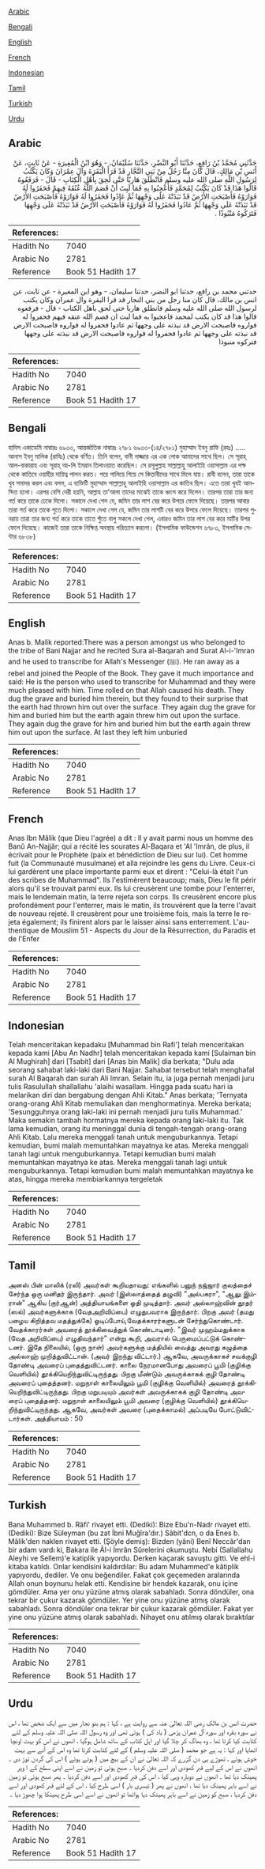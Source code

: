 [Arabic](#arabic)

[Bengali](#bengali)

[English](#english)

[French](#french)

[Indonesian](#indonesian)

[Tamil](#tamil)

[Turkish](#turkish)

[Urdu](#urdu)

## Arabic


<div dir="rtl" lang="ar" style={{fontSize:'larger',backgroundColor:'#f8f9fa',padding:20}}>
حَدَّثَنِي مُحَمَّدُ بْنُ رَافِعٍ، حَدَّثَنَا أَبُو النَّضْرِ، حَدَّثَنَا سُلَيْمَانُ، - وَهُوَ ابْنُ الْمُغِيرَةِ - عَنْ ثَابِتٍ، عَنْ أَنَسِ بْنِ مَالِكٍ، قَالَ كَانَ مِنَّا رَجُلٌ مِنْ بَنِي النَّجَّارِ قَدْ قَرَأَ الْبَقَرَةَ وَآلَ عِمْرَانَ وَكَانَ يَكْتُبُ لِرَسُولِ اللَّهِ صلى الله عليه وسلم فَانْطَلَقَ هَارِبًا حَتَّى لَحِقَ بِأَهْلِ الْكِتَابِ - قَالَ - فَرَفَعُوهُ قَالُوا هَذَا قَدْ كَانَ يَكْتُبُ لِمُحَمَّدٍ فَأُعْجِبُوا بِهِ فَمَا لَبِثَ أَنْ قَصَمَ اللَّهُ عُنُقَهُ فِيهِمْ فَحَفَرُوا لَهُ فَوَارَوْهُ فَأَصْبَحَتِ الأَرْضُ قَدْ نَبَذَتْهُ عَلَى وَجْهِهَا ثُمَّ عَادُوا فَحَفَرُوا لَهُ فَوَارَوْهُ فَأَصْبَحَتِ الأَرْضُ قَدْ نَبَذَتْهُ عَلَى وَجْهِهَا ثُمَّ عَادُوا فَحَفَرُوا لَهُ فَوَارَوْهُ فَأَصْبَحَتِ الأَرْضُ قَدْ نَبَذَتْهُ عَلَى وَجْهِهَا فَتَرَكُوهُ مَنْبُوذًا ‏.‏
</div>
<div style={{backgroundColor:'#f8f9fa',padding:20, marginBottom: 10}}><table> <thead> <tr> <th>References:</th> <th></th> </tr> </thead> <tbody><tr><td>Hadith No</td><td>7040</td></tr><tr><td>Arabic No</td><td>2781</td></tr><tr><td>Reference</td><td>Book 51 Hadith 17</td></tr></tbody></table></div>


<div dir="rtl" lang="ar" style={{fontSize:'larger',backgroundColor:'#f8f9fa',padding:20}}>
حدثني محمد بن رافع، حدثنا ابو النضر، حدثنا سليمان، - وهو ابن المغيرة - عن ثابت، عن انس بن مالك، قال كان منا رجل من بني النجار قد قرا البقرة وال عمران وكان يكتب لرسول الله صلى الله عليه وسلم فانطلق هاربا حتى لحق باهل الكتاب - قال - فرفعوه قالوا هذا قد كان يكتب لمحمد فاعجبوا به فما لبث ان قصم الله عنقه فيهم فحفروا له فواروه فاصبحت الارض قد نبذته على وجهها ثم عادوا فحفروا له فواروه فاصبحت الارض قد نبذته على وجهها ثم عادوا فحفروا له فواروه فاصبحت الارض قد نبذته على وجهها فتركوه منبوذا
</div>
<div style={{backgroundColor:'#f8f9fa',padding:20, marginBottom: 10}}><table> <thead> <tr> <th>References:</th> <th></th> </tr> </thead> <tbody><tr><td>Hadith No</td><td>7040</td></tr><tr><td>Arabic No</td><td>2781</td></tr><tr><td>Reference</td><td>Book 51 Hadith 17</td></tr></tbody></table></div>

## Bengali


<div dir="ltr" lang="bn" style={{fontSize:'larger',backgroundColor:'#f8f9fa',padding:20}}>
হাদিস একাডেমি নাম্বারঃ ৬৯৩৩, আন্তর্জাতিক নাম্বারঃ ২৭৮১ ৬৯৩৩-(১৪/২৭৮১) মুহাম্মাদ ইবনু রাফি (রহঃ) ..... আনাস ইবনু মালিক (রাযিঃ) থেকে বর্ণিত। তিনি বলেন, বানী নাজ্জার এর এক লোক আমাদের সাথে ছিল। সে সূরাহ্ আল-বাকারাহ এবং সূরাহ্ আ-লি ইমরান তিলাওয়াত করেছিল। সে রসূলুল্লাহ সাল্লাল্লাহু আলাইহি ওয়াসাল্লাম এর পক্ষ থেকে কাতিবে ওয়াহীর দায়িত্ব পালন করত। পরে পালিয়ে গিয়ে সে কিতাবীদের সাথে মিলে যায়। রাবী বলেন, তারা তাকে খুব সমাদর করল এবং বলল, এ ব্যক্তিটি মুহাম্মাদ সাল্লাল্লাহু আলাইহি ওয়াসাল্লাম এর কাতিব ছিল। এতে তারা খুবই আনন্দিত হলো। এরপর বেশি দেরী হয়নি, আল্লাহ তা’আলা তাদের মাঝেই তাকে ধ্বংস করে দিলেন। তারপর তারা তার জন্য গর্ত করে তাকে ঢেকে দিলো। সকালে দেখা গেল যে, জমিন তার লাশ বের করে উপরে ফেলে দিয়েছে। তারপর আবার তারা গর্ত করে তাকে পুতে দিলো। সকালে দেখা গেল যে, জমিন তার লাশটি বের করে উপরে ফেলে দিয়েছে। তারপর পুনরায় তারা তার জন্য গর্ত করে তাকে তাতে পুঁতে বালু সকলে দেখা গেল, এবারও জমিন তার লাশ বের করে মাটির উপর ফেলে দিয়েছে। কাজেই তারা তাকে নিক্ষিপ্ত অবস্থায় পরিত্যাগ করলো। (ইসলামিক ফাউন্ডেশন ৬৭৮৩, ইসলামিক সেন্টার ৬৮৩৮)
</div>
<div style={{backgroundColor:'#f8f9fa',padding:20, marginBottom: 10}}><table> <thead> <tr> <th>References:</th> <th></th> </tr> </thead> <tbody><tr><td>Hadith No</td><td>7040</td></tr><tr><td>Arabic No</td><td>2781</td></tr><tr><td>Reference</td><td>Book 51 Hadith 17</td></tr></tbody></table></div>

## English


<div dir="ltr" lang="en" style={{fontSize:'larger',backgroundColor:'#f8f9fa',padding:20}}>
Anas b. Malik reported:There was a person amongst us who belonged to the tribe of Bani Najjar and he recited Sura al-Baqarah and Surat Al-i-'Imran and he used to transcribe for Allah's Messenger (ﷺ). He ran away as a rebel and joined the People of the Book. They gave it much importance and said: He is the person who used to transcribe for Muhammad and they were much pleased with him. Time rolled on that Allah caused his death. They dug the grave and buried him therein, but they found to their surprise that the earth had thrown him out over the surface. They again dug the grave for him and buried him but the earth again threw him out upon the surface. They again dug the grave for him and buried him but the earth again threw him out upon the surface. At last they left him unburied
</div>
<div style={{backgroundColor:'#f8f9fa',padding:20, marginBottom: 10}}><table> <thead> <tr> <th>References:</th> <th></th> </tr> </thead> <tbody><tr><td>Hadith No</td><td>7040</td></tr><tr><td>Arabic No</td><td>2781</td></tr><tr><td>Reference</td><td>Book 51 Hadith 17</td></tr></tbody></table></div>

## French


<div dir="ltr" lang="fr" style={{fontSize:'larger',backgroundColor:'#f8f9fa',padding:20}}>
Anas Ibn Mâlik (que Dieu l'agrée) a dit : Il y avait parmi nous un homme des Banû An-Najjâr; qui a récité les sourates Al-Baqara et 'Al 'Imrân, de plus, il écrivait pour le Prophète (paix et bénédiction de Dieu sur lui). Cet homme fuit (la Communauté musulmane) et alla rejoindre les gens du Livre. Ceux-ci lui gardèrent une place importante parmi eux et dirent : "Celui-là était l'un des scribes de Muhammad". Ils l'estimèrent beaucoup; mais, Dieu le fit périr alors qu'il se trouvait parmi eux. Ils lui creusèrent une tombe pour l'enterrer, mais le lendemain matin, la terre rejeta son corps. Ils creusèrent encore plus profondément pour l'enterrer, mais le matin, ils trouvèrent que la terre l'avait de nouveau rejeté. Il creusèrent pour une troisième fois, mais la terre le rejeta également; ils finirent alors par le laisser ainsi sans enterrement. L'authentique de Mouslim 51 - Aspects du Jour de la Résurrection, du Paradis et de l'Enfer
</div>
<div style={{backgroundColor:'#f8f9fa',padding:20, marginBottom: 10}}><table> <thead> <tr> <th>References:</th> <th></th> </tr> </thead> <tbody><tr><td>Hadith No</td><td>7040</td></tr><tr><td>Arabic No</td><td>2781</td></tr><tr><td>Reference</td><td>Book 51 Hadith 17</td></tr></tbody></table></div>

## Indonesian


<div dir="ltr" lang="id" style={{fontSize:'larger',backgroundColor:'#f8f9fa',padding:20}}>
Telah menceritakan kepadaku [Muhammad bin Rafi'] telah menceritakan kepada kami [Abu An Nadhr] telah menceritakan kepada kami [Sulaiman bin Al Mughirah] dari [Tsabit] dari [Anas bin Malik] dia berkata; "Dulu ada seorang sahabat laki-laki dari Bani Najjar. Sahabat tersebut telah menghafal surah Al Baqarah dan surah Ali Imran. Selain itu, ia juga pernah menjadi juru tulis Rasulullah shallallahu 'alaihi wasallam. Hingga pada suatu hari ia melarikan diri dan bergabung dengan Ahli Kitab." Anas berkata; 'Ternyata orang-orang Ahli Kitab memuliakan dan menghormatinya. Mereka berkata; 'Sesungguhnya orang laki-laki ini pernah menjadi juru tulis Muhammad.' Maka semakin tambah hormatnya mereka kepada orang laki-laki itu. Tak lama kemudian, orang itu meninggal dunia di tengah-tengah orang-orang Ahli Kitab. Lalu mereka menggali tanah untuk menguburkannya. Tetapi kemudian, bumi malah memuntahkan mayatnya ke atas. Mereka menggali tanah lagi untuk menguburkannya. Tetapi kemudian bumi malah memuntahkan mayatnya ke atas. Mereka menggali tanah lagi untuk menguburkannya. Tetapi kemudian bumi malah memuntahkan mayatnya ke atas, hingga mereka membiarkannya tergeletak
</div>
<div style={{backgroundColor:'#f8f9fa',padding:20, marginBottom: 10}}><table> <thead> <tr> <th>References:</th> <th></th> </tr> </thead> <tbody><tr><td>Hadith No</td><td>7040</td></tr><tr><td>Arabic No</td><td>2781</td></tr><tr><td>Reference</td><td>Book 51 Hadith 17</td></tr></tbody></table></div>

## Tamil


<div dir="ltr" lang="ta" style={{fontSize:'larger',backgroundColor:'#f8f9fa',padding:20}}>
அனஸ் பின் மாலிக் (ரலி) அவர்கள் கூறியதாவது: எங்களில் பனுந் நஜ்ஜார் குலத்தைச் சேர்ந்த ஒரு மனிதர் இருந்தார். அவர் (இஸ்லாத்தைத் தழுவி) "அல்பகரா", "ஆலு இம்ரான்" ஆகிய (குர்ஆன்) அத்தியாயங்களை ஓதி முடித்தார். அவர் அல்லாஹ்வின் தூதர் (ஸல்) அவர்களுக்காக (வேதஅறிவிப்பை) எழுதுபவராக இருந்தார். பிறகு அவர் (தமது பழைய கிறித்தவ மதத்துக்கே) ஓடிப்போய்,வேதக்காரர்களுடன் சேர்ந்துகொண்டார். வேதக்காரர்கள் அவரைத் தூக்கிவைத்துக் கொண்டாடினர். "இவர் முஹம்மதுக்காக (வேத அறிவிப்பை) எழுதிவந்தார்" என்று கூறி, அவரால் பெருமைப்பட்டுக் கொண்டனர். இதே நிலையில், (ஒரு நாள்) அவர்களுக்கு மத்தியில் வைத்து அவரது கழுத்தை அல்லாஹ் முறித்துவிட்டான். (அவர் இறந்து விட்டார்.) ஆகவே, அவருக்காகச் சவக்குழி தோண்டி அவரைப் புதைத்துவிட்டனர். காலை நேரமானபோது அவரைப் பூமி (குழிக்கு வெளியில்) தூக்கியெறிந்துவிட்டிருந்தது. பிறகு மீண்டும் அவருக்காகக் குழி தோண்டி அவரைப் புதைத்தனர். மறுநாள் காலையிலும் பூமி (குழிக்கு வெளியில்) அவரைத் தூக்கியெறிந்துவிட்டிருந்தது. பிறகு மறுபடியும் அவர்கள் அவருக்காகக் குழி தோண்டி அவரைப் புதைத்தனர். மறுநாள் காலையிலும் பூமி அவரை (குழிக்கு வெளியில்) தூக்கியெறிந்துவிட்டிருந்தது. ஆகவே, அவர்கள் அவரை (புதைக்காமல்) அப்படியே போட்டுவிட்டார்கள். அத்தியாயம் : 50
</div>
<div style={{backgroundColor:'#f8f9fa',padding:20, marginBottom: 10}}><table> <thead> <tr> <th>References:</th> <th></th> </tr> </thead> <tbody><tr><td>Hadith No</td><td>7040</td></tr><tr><td>Arabic No</td><td>2781</td></tr><tr><td>Reference</td><td>Book 51 Hadith 17</td></tr></tbody></table></div>

## Turkish


<div dir="ltr" lang="tr" style={{fontSize:'larger',backgroundColor:'#f8f9fa',padding:20}}>
Bana Muhammed b. Râfi' rivayet etti. (Dediki): Bize Ebu'n-Nadr rivayet etti. (Dediki): Bize Süleyman (bu zat İbni Muğîra'dır.) Sâbit'dcn, o da Enes b. Mâlik'den naklen rivayet etti. (Şöyle demiş): Bizden (yâni) Benî Neccâr'dan bir adam vardı ki, Bakara ile Âl-i İmrân Sûrelerini okumuştu. Nebi (Sallallahu Aleyhi ve Sellem)'e katiplik yapıyordu. Derken kaçarak savuştu gitti. Ve ehl-i kitaba katıldı. Onlar kendisini kaldırdılar: Bu adam Muhammed'e kâtiplik yapıyordu, dediler. Ve onu beğendiler. Fakat çok geçemeden aralarında Allah onun boynunu helak etti. Kendisine bir hendek kazarak, onu içine gömdüler. Ama yer onu yüzüne atmış olarak sabahladı. Sonra döndüler, ona tekrar bir çukur kazarak gömdüler. Yer yine onu yüzüne atmış olarak sabahladı. Sonra döndüler ona tekrar bir çukur kazarak gömdüler. Fakat yer yine onu yüzüne atmış olarak sabahladı. Nihayet onu atılmış olarak bıraktılar
</div>
<div style={{backgroundColor:'#f8f9fa',padding:20, marginBottom: 10}}><table> <thead> <tr> <th>References:</th> <th></th> </tr> </thead> <tbody><tr><td>Hadith No</td><td>7040</td></tr><tr><td>Arabic No</td><td>2781</td></tr><tr><td>Reference</td><td>Book 51 Hadith 17</td></tr></tbody></table></div>

## Urdu


<div dir="rtl" lang="ur" style={{fontSize:'larger',backgroundColor:'#f8f9fa',padding:20}}>
حضرت انس بن مالک رضی اللہ تعالیٰ عنہ سے روایت ہے ، کہا : ہم بنو نجار میں سے ایک شخص تھا ، اس نے سورہ بقرہ اور سورہ آل عمران پڑھی ( یاد کی ) ہوئی تھی اور وہ رسول اللہ صلی اللہ علیہ وسلم کے لئے کتابت کیا کرتا تھا ، وہ بھاگ کر چلا گیا اور اہل کتاب کے ساتھ شامل ہوگیا ، انھوں نے اس کو بہت اونچا اٹھایا اور کہا : یہ ہے جو محمد ( صلی اللہ علیہ وسلم ) کے لئے کتابت کرتا تھا وہ اس کے آنے سے بہت خوش ہوئے ، تھوڑے ہی دن گزرے کہ اللہ تعالیٰ نے ان کے بیچ میں ( ہوتے ہوئے ) اس کی گردن توڑ دی ۔ انھوں نے اس کے لیے قبر کھودی اور اسے دفن کردیا ۔ صبح ہوئی تو زمین نے اسے اپنی سطح کے ا وپر پھینک دیا تھا ۔ انھوں نے دوبارہ وہی کیا ، اس کی قبر کھودی اور اسے دفن کردیا ۔ پھر صبح ہوئی تو زمین نے اسے باہر پھینک دیا تھا ، انھوں نے پھر ( تیسری بار ) اسی طرح کیا ، اس کے لئے قبر کھودی اور اسے دفن کردیا ، صبح کو زمین نے اسے باہر پھینک دیا ہواتھا تو انھوں نے اسے اسی طرح پھینکا ہوا چھوڑ دیا ۔
</div>
<div style={{backgroundColor:'#f8f9fa',padding:20, marginBottom: 10}}><table> <thead> <tr> <th>References:</th> <th></th> </tr> </thead> <tbody><tr><td>Hadith No</td><td>7040</td></tr><tr><td>Arabic No</td><td>2781</td></tr><tr><td>Reference</td><td>Book 51 Hadith 17</td></tr></tbody></table></div>